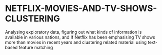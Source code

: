 # NETFLIX-MOVIES-AND-TV-SHOWS-CLUSTERING
Analysing exploratory data, figuring out what kinds of information is available in various nations, and If Netflix has been emphasising TV shows more than movies in recent years and clustering related material using text-based feature matching

